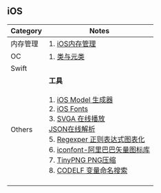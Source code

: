 ## iOS

| Category 	| Notes 	|
|-	|-	|
| 内存管理 	| 1. [iOS内存管理](/Notes/iOS内存管理.md)  |
| OC 	| 1. [类与元类](/Notes/ClassesAndMetaclasses.md) 	|
| Swift 	|  	|
| Others 	| **工具** <br><br> 1. [iOS Model 生成器](http://modelend.com/)	<br> 2. [iOS Fonts](http://iosfonts.com/) <br> 3. [SVGA 在线播放](https://svga.io/svga-preview.html) <br> [JSON在线解析](https://www.json.cn/) <br>  5. [Regexper 正则表达式图表化](https://regexper.com/) <br> 6. [iconfont-阿里巴巴矢量图标库](https://www.iconfont.cn/?spm=a313x.7781069.1998910419.d4d0a486a) <br> 7. [TinyPNG PNG压缩](https://tinypng.com/) <br> 8. [CODELF 变量命名搜索](https://unbug.github.io/codelf/) <br><br> |
